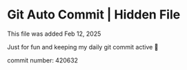 # Git Auto Commit | Hidden File

This file was added Feb 12, 2025

Just for fun and keeping my daily git commit active 🤪

commit number: 420632
